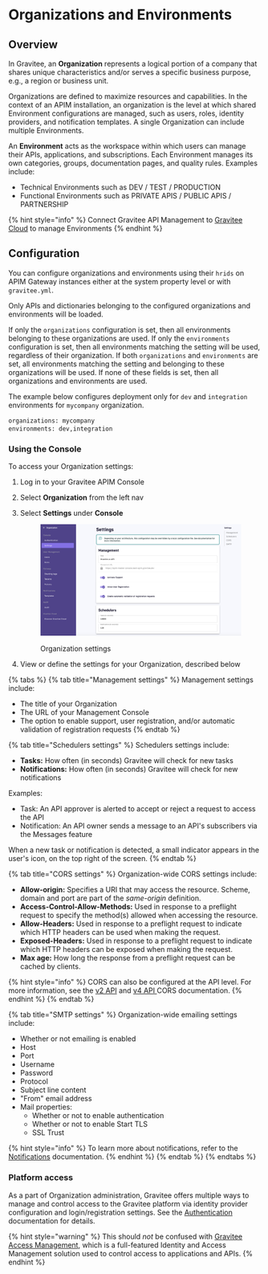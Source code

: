 # Organizations and Environments

## Overview

In Gravitee, an **Organization** represents a logical portion of a company that shares unique characteristics and/or serves a specific business purpose, e.g., a region or business unit.&#x20;

Organizations are defined to maximize resources and capabilities. In the context of an APIM installation, an organization is the level at which shared Environment configurations are managed, such as users, roles, identity providers, and notification templates. A single Organization can include multiple Environments.

An **Environment** acts as the workspace within which users can manage their APIs, applications, and subscriptions. Each Environment manages its own categories, groups, documentation pages, and quality rules. Examples include:

* Technical Environments such as DEV / TEST / PRODUCTION
* Functional Environments such as PRIVATE APIS / PUBLIC APIS / PARTNERSHIP

{% hint style="info" %}
Connect Gravitee API Management to [Gravitee Cloud](https://documentation.gravitee.io/gravitee-cloud) to manage Environments
{% endhint %}

## Configuration

You can configure organizations and environments using their `hrids` on APIM Gateway instances either at the system property level or with `gravitee.yml`.

Only APIs and dictionaries belonging to the configured organizations and environments will be loaded.

If only the `organizations` configuration is set, then all environments belonging to these organizations are used. If only the `environments` configuration is set, then all environments matching the setting will be used, regardless of their organization. If both `organizations` and `environments` are set, all environments matching the setting and belonging to these organizations will be used. If none of these fields is set, then all organizations and environments are used.

The example below configures deployment only for `dev` and `integration` environments for `mycompany` organization.

```
organizations: mycompany
environments: dev,integration
```

### Using the Console

To access your Organization settings:&#x20;

1. Log in to your Gravitee APIM Console
2. Select **Organization** from the left nav
3.  Select **Settings** under **Console**&#x20;

    <figure><img src="../.gitbook/assets/organization settings.png" alt=""><figcaption><p>Organization settings</p></figcaption></figure>
4. View or define the settings for your Organization, described below

{% tabs %}
{% tab title="Management settings" %}
Management settings include:

* The title of your Organization
* The URL of your Management Console
* The option to enable support, user registration, and/or automatic validation of registration requests
{% endtab %}

{% tab title="Schedulers settings" %}
Schedulers settings include:

* **Tasks:** How often (in seconds) Gravitee will check for new tasks
* **Notifications:** How often (in seconds) Gravitee will check for new notifications

Examples:

* Task: An API approver is alerted to accept or reject a request to access the API
* Notification: An API owner sends a message to an API's subscribers via the Messages feature

When a new task or notification is detected, a small indicator appears in the user's icon, on the top right of the screen.
{% endtab %}

{% tab title="CORS settings" %}
Organization-wide CORS settings include:

* **Allow-origin:** Specifies a URI that may access the resource. Scheme, domain and port are part of the _same-origin_ definition.
* **Access-Control-Allow-Methods:** Used in response to a preflight request to specify the method(s) allowed when accessing the resource.
* **Allow-Headers:** Used in response to a preflight request to indicate which HTTP headers can be used when making the request.
* **Exposed-Headers:** Used in response to a preflight request to indicate which HTTP headers can be exposed when making the request.
* **Max age:** How long the response from a preflight request can be cached by clients.

{% hint style="info" %}
CORS can also be configured at the API level. For more information, see the [v2 API](../configure-v2-apis/proxy-settings.md) and [v4 API ](../configure-v4-apis/cors.md)CORS documentation.
{% endhint %}
{% endtab %}

{% tab title="SMTP settings" %}
Organization-wide emailing settings include:

* Whether or not emailing is enabled
* Host
* Port
* Username
* Password
* Protocol
* Subject line content
* "From" email address
* Mail properties:
  * Whether or not to enable authentication
  * Whether or not to enable Start TLS
  * SSL Trust

{% hint style="info" %}
To learn more about notifications, refer to the [Notifications](../gravitee-gateway/notifications.md) documentation.
{% endhint %}
{% endtab %}
{% endtabs %}

### Platform access

As a part of Organization administration, Gravitee offers multiple ways to manage and control access to the Gravitee platform via identity provider configuration and login/registration settings. See the [Authentication](authentication/) documentation for details.

{% hint style="warning" %}
This should _not_ be confused with [Gravitee Access Management](https://documentation.gravitee.io/am), which is a full-featured Identity and Access Management solution used to control access to applications and APIs.
{% endhint %}
